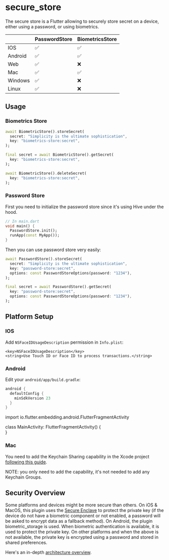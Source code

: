 # secure_store

The secure store is a Flutter allowing to securely store secret on a device, either using a password, or using biometrics.

|         | PasswordStore | BiometricsStore |
| ------- | ------------- | --------------- |
| IOS     | ✅            | ✅              |
| Android | ✅            | ✅              |
| Web     | ✅            | ❌              |
| Mac     | ✅            | ✅              |
| Windows | ✅            | ❌              |
| Linux   | ✅            | ❌              |

## Usage

### Biometrics Store

```dart
await BiometricStore().storeSecret(
  secret: "Simplicity is the ultimate sophistication",
  key: "biometrics-store:secret",
);

final secret = await BiometricStore().getSecret(
  key: "biometrics-store:secret",
);

await BiometricStore().deleteSecret(
  key: "biometrics-store:secret",
);
```

### Password Store

First you need to initialize the password store since it's using Hive under the hood.

```dart
// In main.dart
void main() {
  PasswordStore.init();
  runApp(const MyApp());
}
```

Then you can use password store very easily:

```dart
await PasswordStore().storeSecret(
  secret: "Simplicity is the ultimate sophistication",
  key: "password-store:secret",
  options: const PasswordStoreOptions(password: "1234"),
);

final secret = await PasswordStore().getSecret(
  key: "password-store:secret",
  options: const PasswordStoreOptions(password: "1234"),
);
```

## Platform Setup

### IOS

Add `NSFaceIDUsageDescription` permission in `Info.plist`:

```plist
<key>NSFaceIDUsageDescription</key>
<string>Use Touch ID or Face ID to process transactions.</string>
```

### Android

Edit your `android/app/build.gradle`:

```gradle
android {
  defaultConfig {
    minSdkVersion 23
  }
}
```

import io.flutter.embedding.android.FlutterFragmentActivity

class MainActivity: FlutterFragmentActivity() {  
}

### Mac

You need to add the Keychain Sharing capability in the Xcode project [following this guide](https://developer.apple.com/documentation/xcode/configuring-keychain-sharing).

NOTE: you only need to add the capability, it's not needed to add any Keychain Groups.

## Security Overview

Some platforms and devices might be more secure than others. On iOS & MacOS, this plugin uses the [Secure Enclave](https://support.apple.com/fr-ca/guide/security/sec59b0b31ff/web) to protect the private key (if the device do not have a biometric component or not enabled, a password will be asked to encrypt data as a fallback method). On Android, the plugin biometric_storage is used. When biometric authentication is available, it is used to protect the private key. On other platforms and when the above is not available, the private key is encrypted using a password and stored in shared preferences.

Here's an in-depth [architecture overview](https://focustree.notion.site/Seed-phrase-storage-cfafbd43f8b04b738dd66804459455fa?pvs=25).
